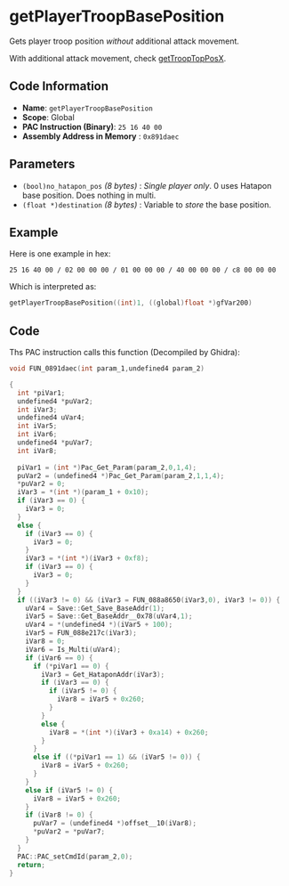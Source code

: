 # getPlayerTroopBasePosition

Gets player troop position *without* additional attack movement.

With additional attack movement, check [getTroopTopPosX](./gettrooptopposx.md).

## Code Information

- **Name**: `getPlayerTroopBasePosition`
- **Scope**: Global
- **PAC Instruction (Binary)**: `25 16 40 00`
- **Assembly Address in Memory** : `0x891daec`

## Parameters

- `(bool)no_hatapon_pos` *(8 bytes)* : *Single player only*. 0 uses Hatapon base position. Does nothing in multi.
- `(float *)destination` *(8 bytes)* : Variable to *store* the base position.

## Example

Here is one example in hex:

```25 16 40 00 / 02 00 00 00 / 01 00 00 00 / 40 00 00 00 / c8 00 00 00```

Which is interpreted as:

```c
getPlayerTroopBasePosition((int)1, ((global)float *)gfVar200)
```

## Code

Ths PAC instruction calls this function (Decompiled by Ghidra):

```c
void FUN_0891daec(int param_1,undefined4 param_2)

{
  int *piVar1;
  undefined4 *puVar2;
  int iVar3;
  undefined4 uVar4;
  int iVar5;
  int iVar6;
  undefined4 *puVar7;
  int iVar8;
  
  piVar1 = (int *)Pac_Get_Param(param_2,0,1,4);
  puVar2 = (undefined4 *)Pac_Get_Param(param_2,1,1,4);
  *puVar2 = 0;
  iVar3 = *(int *)(param_1 + 0x10);
  if (iVar3 == 0) {
    iVar3 = 0;
  }
  else {
    if (iVar3 == 0) {
      iVar3 = 0;
    }
    iVar3 = *(int *)(iVar3 + 0xf8);
    if (iVar3 == 0) {
      iVar3 = 0;
    }
  }
  if ((iVar3 != 0) && (iVar3 = FUN_088a8650(iVar3,0), iVar3 != 0)) {
    uVar4 = Save::Get_Save_BaseAddr(1);
    iVar5 = Save::Get_BaseAddr__0x78(uVar4,1);
    uVar4 = *(undefined4 *)(iVar5 + 100);
    iVar5 = FUN_088e217c(iVar3);
    iVar8 = 0;
    iVar6 = Is_Multi(uVar4);
    if (iVar6 == 0) {
      if (*piVar1 == 0) {
        iVar3 = Get_HataponAddr(iVar3);
        if (iVar3 == 0) {
          if (iVar5 != 0) {
            iVar8 = iVar5 + 0x260;
          }
        }
        else {
          iVar8 = *(int *)(iVar3 + 0xa14) + 0x260;
        }
      }
      else if ((*piVar1 == 1) && (iVar5 != 0)) {
        iVar8 = iVar5 + 0x260;
      }
    }
    else if (iVar5 != 0) {
      iVar8 = iVar5 + 0x260;
    }
    if (iVar8 != 0) {
      puVar7 = (undefined4 *)offset__10(iVar8);
      *puVar2 = *puVar7;
    }
  }
  PAC::PAC_setCmdId(param_2,0);
  return;
}
```

